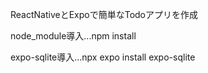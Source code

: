 ReactNativeとExpoで簡単なTodoアプリを作成

node_module導入...npm install

expo-sqlite導入...npx expo install expo-sqlite
